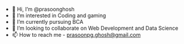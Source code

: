 - 👋 Hi, I’m @prasoonghosh
- 👀 I’m interested in Coding and gaming
- 🌱 I’m currently pursuing BCA
- 💞️ I’m looking to collaborate on Web Development and Data Science
- 📫 How to reach me - prasoonpg.ghosh@gmail.com

<!---
prasoonghosh/prasoonghosh is a ✨ special ✨ repository because its `README.md` (this file) appears on your GitHub profile.
You can click the Preview link to take a look at your changes.
--->
